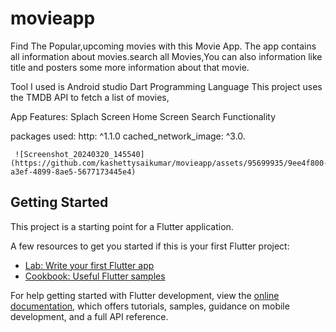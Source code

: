 # movieapp
Find The Popular,upcoming movies with this Movie App. 
The app contains all information about movies.search all Movies,You can also information like title and posters some more information about that movie.

Tool I used is Android studio
Dart Programming Language 
This project uses the TMDB API to fetch a list of movies,

App Features:
     Splach Screen
     Home Screen
     Search Functionality

packages used:
     http: ^1.1.0
     cached_network_image: ^3.0.


     ![Screenshot_20240320_145540](https://github.com/kashettysaikumar/movieapp/assets/95699935/9ee4f800-a3ef-4899-8ae5-5677173445e4)



## Getting Started

This project is a starting point for a Flutter application.

A few resources to get you started if this is your first Flutter project:

- [Lab: Write your first Flutter app](https://docs.flutter.dev/get-started/codelab)
- [Cookbook: Useful Flutter samples](https://docs.flutter.dev/cookbook)

For help getting started with Flutter development, view the
[online documentation](https://docs.flutter.dev/), which offers tutorials,
samples, guidance on mobile development, and a full API reference.
